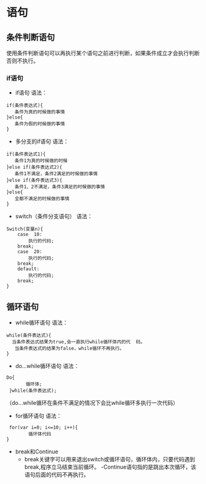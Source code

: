 # 语句
## 条件判断语句
使用条件判断语句可以再执行某个语句之前进行判断，如果条件成立才会执行判断否则不执行。
### if语句
+ if语句
语法：
```
if(条件表达式){
   条件为真的时候做的事情
}else{
   条件为假的时候做的事情
}
```
+ 多分支的if语句
语法：
```
if(条件表达式1){
   条件1为真的时候做的时候
}else if(条件表达式2){
   条件1不满足，条件2满足的时候做的事情
}else if(条件表达式3){
   条件1、2不满足，条件3满足的时候做的事情
}else{
   全都不满足的时候做的事情
}
```
+ switch（条件分支语句）
语法：
```
Switch(变量n){
    case  10:
        执行的代码;
    break;
    case  20:
        执行的代码;
    break;
    default:
        执行的代码;
    break;
}
```

## 循环语句
+ while循环语句
语法：
```
while(条件表达式){
  当条件表达式结果为true,会一直执行while循环体内的代  码。
   当条件表达式的结果为false，while循环不再执行。
}
```

+ do...while循环语句
语法：
```
Do{
       循环体;
 }while(条件表达式);
```
 （do...while循环在条件不满足的情况下会比while循环多执行一次代码）

+ for循环语句
语法：
```
 for(var i=0; i<=10; i++){
        循环体代码
}
```

+ break和Continue
    - break关键字可以用来退出switch或循环语句，循环体内，只要代码遇到break,程序立马结束当前循环。
    -Continue语句指的是跳出本次循环，该语句后面的代码不再执行。
